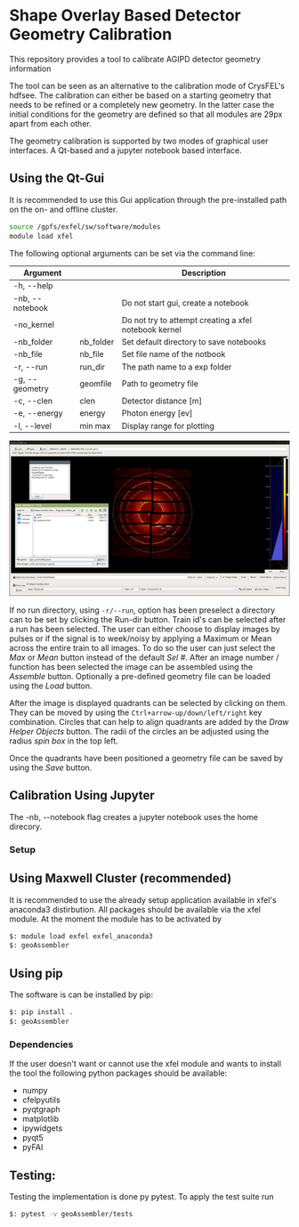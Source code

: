 # Shape Overlay Based Detector Geometry Calibration

This repository provides a tool to calibrate AGIPD detector geometry information

The tool can be seen as an alternative to the calibration mode of CrysFEL's
hdfsee. The calibration can either be based on a starting geometry that needs
to be refined or a completely new geometry. In the latter case the initial
conditions for the geometry are defined so that all modules are
29px apart from each other.

The geometry calibration is supported by two modes of graphical user interfaces.
A Qt-based and a jupyter notebook based interface.

## Using the Qt-Gui
It is recommended to use this Gui application through the pre-installed path
on the on- and offline cluster.

```bash
source /gpfs/exfel/sw/software/modules
module load xfel
```
The following optional arguments can be set via the command line:

| Argument         |            | Description                                          |
|------------------|------------|------------------------------------------------------|
|  -h, --help |    |            |                                                      |
|  -nb, --notebook |            | Do not start gui, create a notebook                  |
| -no_kernel       |            | Do not try to attempt creating a xfel notebook kernel|
| -nb_folder       |  nb_folder | Set default directory to save notebooks              |
| -nb_file         |  nb_file   | Set file name of the notbook                         |
|  -r, --run       |  run_dir   | The path name to a exp folder                        |
|  -g, --geometry  |  geomfile  | Path to geometry file                                |
|  -c, --clen      |  clen      |  Detector distance [m]                               |
|  -e, --energy    |  energy    | Photon energy [ev]                                   |
|  -l, --level     |  min max   | Display range for plotting                           |

![Screenshot](docs/.screenshot.png)

If no run directory, using ```-r/--run```, option has been preselect a
directory can to be set by clicking the Run-dir button. Train id's can be
selected after a run has been selected. The user can either choose to display
images by pulses or if the signal is to week/noisy by applying a Maximum or
Mean across the entire train to all images.
To do so the user can just select the *Max* or *Mean* button
instead of the default  *Sel #*. After an image number / function has been
selected the image can be assembled using the *Assemble* button.
Optionally a pre-defined geometry file can be loaded using the *Load* button.

After the image is displayed quadrants can be selected by clicking on them.
They can be moved by using the ```Ctrl+arrow-up/down/left/right```
key combination. Circles that can help to align quadrants are added
by the *Draw Helper Objects* button. The radii of the circles an be adjusted
using the radius *spin box* in the top left.

Once the quadrants have been positioned a geometry file can be saved by
using the *Save* button.

## Calibration Using Jupyter
The -nb, --notebook flag creates a jupyter notebook uses the home direcory.

### Setup
## Using Maxwell Cluster (recommended)
It is recommended to use the already setup application available in xfel's
anaconda3 distirbution.
All packages should be available via the xfel module. At the moment
the module has to be activated by
```bash
$: module load exfel exfel_anaconda3
$: geoAssembler
```

## Using pip
The software is can be installed by pip:
```bash
$: pip install .
$: geoAssembler
```

### Dependencies
If the user doesn't want or cannot use the xfel module and wants to install the
tool the following python packages should be available:
 - numpy
 - cfelpyutils
 - pyqtgraph
 - matplotlib
 - ipywidgets
 - pyqt5
 - pyFAI


## Testing:
Testing the implementation is done py pytest. To apply the test suite run

```bash
$: pytest -v geoAssembler/tests
```
